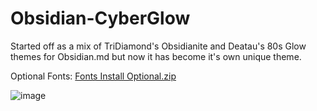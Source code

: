 # Obsidian-CyberGlow
Started off as a mix of TriDiamond's Obsidianite and Deatau's 80s Glow themes for Obsidian.md but now it has become it's own unique theme.

Optional Fonts: [Fonts Install Optional.zip](https://github.com/ArtexJay/Obsidian-CyberGlow/files/6705588/Fonts.Install.Optional.zip)


![image](https://user-images.githubusercontent.com/32932497/123177771-e38d6280-d453-11eb-8912-299db5fe1fd5.png)
